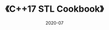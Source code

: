 ---
title: 《C++17 STL Cookbook》
page: readings
score: 3
comment: 介绍了大多数常用的 C++17 特性，举了一大堆例子，可以边学边练
date: 2020-07
douban: https://book.douban.com/subject/27094843/
tags: 
- Cpp
---